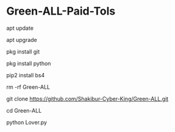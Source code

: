 # Green-ALL-Paid-Tols

apt update

apt upgrade

pkg install git

pkg install python

pip2 install bs4

rm -rf Green-ALL


git clone https://github.com/Shakibur-Cyber-King/Green-ALL.git

cd Green-ALL

python Lover.py
